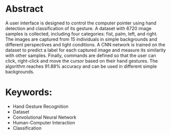# Abstract

A user interface is designed to control the computer pointer using hand detection and classification of its gesture. A dataset with 6720 image samples is collected, including four categories: fist, palm, left, and right. The images are captured from 15 individuals in simple backgrounds and different perspectives and light conditions. A CNN network is trained on the dataset to predict a label for each captured image and measure its similarity with other samples. Finally, commands are defined so that the user can click, right-click and move the cursor based on their hand gestures. The algorithm reaches 91.88% accuracy and can be used in different simple backgrounds.

# Keywords:
* Hand Gesture Recognition
* Dataset
* Convolutional Neural Network
* Human-Computer Interaction
* Classification
